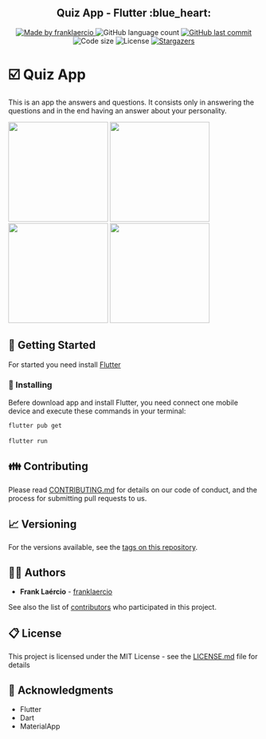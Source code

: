 <h2 align="center"> 
  Quiz App - Flutter :blue_heart:
</h1>

<p align="center">
  <a href="https://www.linkedin.com/in/frank-laercio/">
    <img alt="Made by franklaercio" src="https://img.shields.io/badge/Linkedin-Made%20by%20franklaercio-blue">
  </a>
  
  <img alt="GitHub language count" src="https://img.shields.io/github/languages/count/franklaercio/quiz-flutter?color=%2304D361">
  
  <a href="https://github.com/franklaercio/quiz-flutter/commits/master">
    <img alt="GitHub last commit" src="https://img.shields.io/github/last-commit/franklaercio/quiz-flutter">
  </a>
  
  <img alt="Code size" src="https://img.shields.io/github/languages/code-size/franklaercio/quiz-flutter">

  <img alt="License" src="https://img.shields.io/badge/license-MIT-brightgreen">
   <a href="https://github.com/franklaercio/quiz-flutter/stargazers">
    <img alt="Stargazers" src="https://img.shields.io/github/stars/franklaercio/quiz-flutter?style=social">
  </a>
</p>

# :ballot_box_with_check: Quiz App

This is an app the answers and questions. It consists only in answering the questions and in the end having an answer about your personality. 

<p>
<img src="assets/images/print_screen_1.jpeg" width="200">  <img src="assets/images/print_screen_2.jpeg" width="200">  <img src="assets/images/print_screen_3.jpeg" width="200"> <img src="assets/images/print_screen_4.jpeg" width="200">
</p>

## :mag_right: Getting Started

For started you need install [Flutter](https://flutter.dev/docs/get-started/install)

### :hammer: Installing

Befere download app and install Flutter, you need connect one mobile device and execute these commands in your terminal:

```flutter pub get``` <br /><br />
```flutter run```

## :family: Contributing

Please read [CONTRIBUTING.md](https://gist.github.com/PurpleBooth/b24679402957c63ec426) for details on our code of conduct, and the process for submitting pull requests to us.

## :chart_with_upwards_trend: Versioning

For the versions available, see the [tags on this repository](https://github.com/franklaercio/quiz-flutter/tags). 

## :man_technologist: Authors

* **Frank Laércio** - [franklaercio](https://github.com/franklaercio)

See also the list of [contributors](https://github.com/franklaercio/quiz-flutter/contributors) who participated in this project.

## :clipboard: License

This project is licensed under the MIT License - see the [LICENSE.md](LICENSE.md) file for details

## :newspaper: Acknowledgments

* Flutter
* Dart
* MaterialApp

